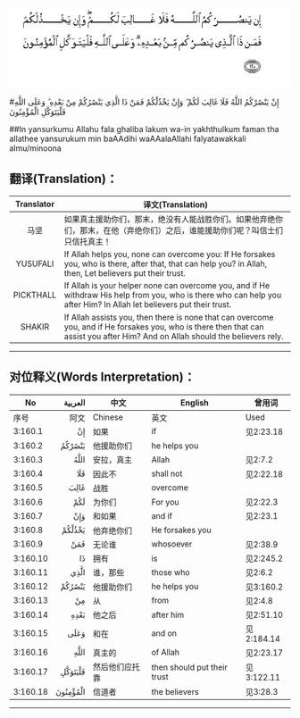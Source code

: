 ![003:160](images/003_160.gif)

#إِنْ يَنْصُرْكُمُ اللَّهُ فَلَا غَالِبَ لَكُمْ ۖ وَإِنْ يَخْذُلْكُمْ فَمَنْ ذَا الَّذِي يَنْصُرُكُمْ مِنْ بَعْدِهِ ۗ وَعَلَى اللَّهِ فَلْيَتَوَكَّلِ الْمُؤْمِنُونَ 

##In yansurkumu Allahu fala ghaliba lakum wa-in yakhthulkum faman tha allathee yansurukum min baAAdihi waAAalaAllahi falyatawakkali almu/minoona 

## 翻译(Translation)：

| Translator | 译文(Translation)                                            |
| :--------: | ------------------------------------------------------------ |
|    马坚    | 如果真主援助你们，那末，绝没有人能战胜你们。如果他弃绝你们，那末，在他（弃绝你们）之后，谁能援助你们呢？叫信士们只信托真主！ |
|  YUSUFALI  | If Allah helps you, none can overcome you: If He forsakes you, who is there, after that, that can help you? in Allah, then, Let believers put their trust. |
| PICKTHALL  | If Allah is your helper none can overcome you, and if He withdraw His help from you, who is there who can help you after Him? In Allah let believers put their trust. |
|   SHAKIR   | If Allah assists you, then there is none that can overcome you, and if He forsakes you, who is there then that can assist you after Him? And on Allah should the believers rely. |

---

## 对位释义(Words Interpretation)：

| No   | العربية | 中文    | English | 曾用词 |
| ---- | ------: | ------- | ------- | ------ |
| 序号 |    阿文 | Chinese | 英文    | Used   |
| 3:160.1  | إِنْ       | 如果           | if                          | 见2:23.18  |
| 3:160.2  | يَنْصُرْكُمُ   | 他援助你们     | he helps you                |            |
| 3:160.3  | اللَّهُ     | 安拉，真主     | Allah                       | 见2:7.2 |
| 3:160.4  | فَلَا      | 因此不         | shall not                   | 见2:22.18  |
| 3:160.5  | غَالِبَ     | 战胜           | overcome                    |            |
| 3:160.6  | لَكُمْ      | 为你们         | For you                     | 见2:22.3   |
| 3:160.7  | وَإِنْ      | 和如果         | and if                      | 见2:23.1 |
| 3:160.8  | يَخْذُلْكُمْ   | 他弃绝你们     | He forsakes you             |            |
| 3:160.9  | فَمَنْ      | 无论谁         | whosoever                   | 见2:38.9   |
| 3:160.10 | ذَا       | 拥有           | is                          | 见2:245.2  |
| 3:160.11 | الَّذِي     | 谁，那些       | those who                   | 见2:6.2    |
| 3:160.12 | يَنْصُرُكُمْ   | 他援助你们     | he helps you                | 见3:160.2  |
| 3:160.13 | مِنْ       | 从             | from                        | 见2:4.8    |
| 3:160.14 | بَعْدِهِ     | 他之后         | after him                   | 见2:51.10  |
| 3:160.15 | وَعَلَى     | 和在           | and on                      | 见2:184.14 |
| 3:160.16 | اللَّهِ     | 真主的         | of Allah                    | 见2:23.17  |
| 3:160.17 | فَلْيَتَوَكَّلِ  | 然后他们应托靠 | then should put their trust | 见3:122.11 |
| 3:160.18 | الْمُؤْمِنُونَ | 信道者         | the believers               | 见3:28.3   |

---
